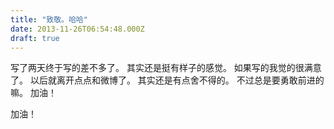 ```yaml
---
title: "致敬。哈哈"
date: 2013-11-26T06:54:48.000Z
draft: true
---
```

写了两天终于写的差不多了。
其实还是挺有样子的感觉。
如果写的我觉的很满意了。
以后就离开点点和微博了。
其实还是有点舍不得的。
不过总是要勇敢前进的嘛。
加油！

加油！